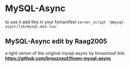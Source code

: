 # MySQL-Async

to use it add this in your fxmanifest `server_script '@mysql-async/lib/mysql.min.lua'`

## MySQL-Async edit by Raag2005

a light verion of the original mysql-async by brouznouf
link: **https://github.com/brouznouf/fivem-mysql-async**